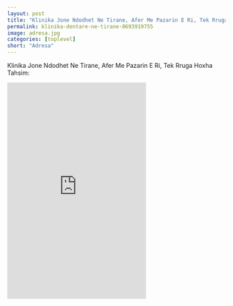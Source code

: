 ```yaml
---
layout: post
title: "Klinika Jone Ndodhet Ne Tirane, Afer Me Pazarin E Ri, Tek Rruga Hoxha Tahsim"
permalink: klinika-dentare-ne-tirane-0693919755
image: adresa.jpg
categories: [toplevel]
short: "Adresa"
---
```


<p>
Klinika Jone Ndodhet Ne Tirane, Afer Me Pazarin E Ri, Tek Rruga Hoxha Tahsim:
</p>

<iframe src="https://www.google.com/maps/embed?pb=!1m14!1m8!1m3!1d11983.935922819628!2d19.8284751!3d41.3309617!3m2!1i1024!2i768!4f13.1!3m3!1m2!1s0x0%3A0x9301236ee53cee26!2sKlinika%20Dentare%20KETIDENT!5e0!3m2!1sen!2s!4v1671316873938!5m2!1sen!2s" width="320" height="500" style="border:0;" allowfullscreen="" loading="lazy" referrerpolicy="no-referrer-when-downgrade"></iframe>